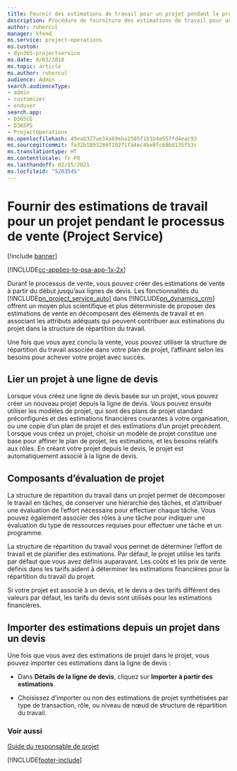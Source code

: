 ```yaml
---
title: Fournir des estimations de travail pour un projet pendant le processus de vente
description: Procédure de fourniture des estimations de travail pour un projet pendant le processus de vente dans Project Service
author: ruhercul
manager: kfend
ms.service: project-operations
ms.custom:
- dyn365-projectservice
ms.date: 8/03/2018
ms.topic: article
ms.author: ruhercul
audience: Admin
search.audienceType:
- admin
- customizer
- enduser
search.app:
- D365CE
- D365PS
- ProjectOperations
ms.openlocfilehash: 49ea8327ae34a69eba1585f1b1b4e557fd4eac93
ms.sourcegitcommit: fa32b1893286f20271fa4ec4be8fc68bd135f53c
ms.translationtype: HT
ms.contentlocale: fr-FR
ms.lasthandoff: 02/15/2021
ms.locfileid: "5283545"
---
```

# <a name="provide-work-estimates-for-a-project-during-the-sales-process-project-service"></a>Fournir des estimations de travail pour un projet pendant le processus de vente (Project Service)

[!include [banner](../includes/psa-now-project-operations.md)]

[!INCLUDE[cc-applies-to-psa-app-1x-2x](../includes/cc-applies-to-psa-app-1x-2x.md)]

Durant le processus de vente, vous pouvez créer des estimations de vente à partir du début jusqu’aux lignes de devis. Les fonctionnalités du [!INCLUDE[pn_project_service_auto](../includes/pn-project-service-auto.md)] dans [!INCLUDE[pn_dynamics_crm](../includes/pn-dynamics-crm.md)] offrent un moyen plus scientifique et plus déterministe de proposer des estimations de vente en décomposant des éléments de travail et en associant les attributs adéquats qui peuvent contribuer aux estimations du projet dans la structure de répartition du travail.  
  
 Une fois que vous ayez conclu la vente, vous pouvez utiliser la structure de répartition du travail associée dans votre plan de projet, l’affinant selon les besoins pour achever votre projet avec succès.  
  
## <a name="link-a-project-to-a-quote-line"></a>Lier un projet à une ligne de devis  
 Lorsque vous créez une ligne de devis basée sur un projet, vous pouvez créer un nouveau projet depuis la ligne de devis. Vous pouvez ensuite utiliser les modèles de projet, qui sont des plans de projet standard préconfigurés et des estimations financières courantes à votre organisation, ou une copie d’un plan de projet et des estimations d’un projet précédent. Lorsque vous créez un projet, choisir un modèle de projet constitue une base pour affiner le plan de projet, les estimations, et les besoins relatifs aux rôles. En créant votre projet depuis le devis, le projet est automatiquement associé à la ligne de devis.  
  
## <a name="project-estimate-components"></a>Composants d’évaluation de projet  
 La structure de répartition du travail dans un projet permet de décomposer le travail en tâches, de conserver une hiérarchie des tâches, et d’attribuer une évaluation de l’effort nécessaire pour effectuer chaque tâche. Vous pouvez également associer des rôles à une tâche pour indiquer une évaluation du type de ressources requises pour effectuer une tâche et un programme.  
  
 La structure de répartition du travail vous permet de déterminer l’effort de travail et de planifier des estimations. Par défaut, le projet utilise les tarifs par défaut que vous avez définis auparavant. Les coûts et les prix de vente définis dans les tarifs aident à déterminer les estimations financières pour la répartition du travail du projet.  
  
 Si votre projet est associé à un devis, et le devis a des tarifs différent des valeurs par défaut, les tarifs du devis sont utilisés pour les estimations financières.  
  
## <a name="import-estimates-from-a-project-into-a-quote"></a>Importer des estimations depuis un projet dans un devis  
 Une fois que vous avez des estimations de projet dans le projet, vous pouvez importer ces estimations dans la ligne de devis :  
  
-   Dans **Détails de la ligne de devis**, cliquez sur **Importer à partir des estimations**. 

-   Choisissez d’importer ou non des estimations de projet synthétisées par type de transaction, rôle, ou niveau de nœud de structure de répartition du travail.  
  
### <a name="see-also"></a>Voir aussi  
 [Guide du responsable de projet](../psa/project-manager-guide.md)


[!INCLUDE[footer-include](../includes/footer-banner.md)]